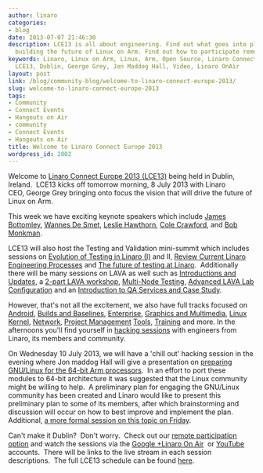 ```yaml
---
author: linaro
categories:
- blog
date: 2013-07-07 21:46:30
description: LCE13 is all about engineering. Find out what goes into planning and
  building the future of Linux on Arm. Find out how to participate remotely.
keywords: Linaro, Linux on Arm, Linux, Arm, Open Source, Linaro Connect Europe 2013,
  LCE13, Dublin, George Grey, Jon Maddog Hall, Video, Linaro OnAir
layout: post
link: /blog/community-blog/welcome-to-linaro-connect-europe-2013/
slug: welcome-to-linaro-connect-europe-2013
tags:
- Community
- Connect Events
- Hangouts on Air
- community
- Connect Events
- Hangouts on Air
title: Welcome to Linaro Connect Europe 2013
wordpress_id: 2802
---
```


Welcome to [Linaro Connect Europe 2013 (LCE13)](http://connect.linaro.org) being held in Dublin, Ireland.  LCE13 kicks off tomorrow morning, 8 July 2013 with Linaro CEO, George Grey bringing onto focus the vision that will drive the future of Linux on Arm.

This week we have exciting keynote speakers which include [James Bottomley](/blog/lce-13-keynote-speaker-announced-james-bottomley-from-the-consumer-device-to-the-server-a-well-trodden-path/), [Wannes De Smet](/blog/lce-13-keynote-speaker-announced-wannes-de-smet-reviewing-the-first-enterprise-class-arm-server/), [Leslie Hawthorn](/blog/lce-13-keynote-speaker-announced-leslie-hawthorn-cultivating-community-best-practices-for-overcoming-challenges-to-collaboration/), [Cole Crawford](https://lce-13.zerista.com/event/member/81944), and [Bob Monkman](/blog/lce-13-keynote-speaker-announced-bob-monkman-software-defined-networking/).

LCE13 will also host the Testing and Validation mini-summit which includes sessions on [Evolution of Testing in Linaro (I)](https://lce-13.zerista.com/event/member/79630) and II, [Review Current Linaro Engineering Processes](https://lce-13.zerista.com/event/member/79636) and [The future of testing at Linaro](https://lce-13.zerista.com/event/member/79639).  Additionally there will be many sessions on LAVA as well such as [Introductions and Updates](https://lce-13.zerista.com/event/member/79595), a [2-part LAVA workshop](https://lce-13.zerista.com/event?owner=other&owner_id=453800&terms=LAVA+Workshop&event_page=1&tag_ids=76135&start=&event_order=start), [Multi-Node Testing](https://lce-13.zerista.com/event/member/79669), [Advanced LAVA Lab Configuration](https://lce-13.zerista.com/event/member/79655) and an [Introduction to QA Services and Case Study](https://lce-13.zerista.com/event/member/81054).

However, that's not all the excitement, we also have full tracks focused on [Android](https://lce-13.zerista.com/event?owner=other&owner_id=453800&terms=Android&event_page=1&start=&event_order=start), [Builds and Baselines](https://lce-13.zerista.com/event?owner=other&owner_id=453800&terms=Builds+and+Baselines&event_page=1&start=&event_order=start), [Enterprise](https://lce-13.zerista.com/event?owner=other&owner_id=453800&terms=Enterprise&event_page=1&start=&event_order=start), [Graphics and Multimedia](https://lce-13.zerista.com/event?owner=other&owner_id=453800&terms=Graphics+and+Multimedia&event_page=1&start=&event_order=start), [Linux Kernel](https://lce-13.zerista.com/event?owner=other&owner_id=453800&terms=Linux+Kernel&event_page=1&start=&event_order=start), [Network](https://lce-13.zerista.com/event?owner=other&owner_id=453800&terms=Linux+Kernel&event_page=1&start=&event_order=start), [Project Management](https://lce-13.zerista.com/event?owner=other&owner_id=453800&terms=Project+Management&event_page=1&start=&event_order=start) [Tools](https://lce-13.zerista.com/event?owner=other&owner_id=453800&terms=Tools&event_page=1&start=&event_order=start), [Training](https://lce-13.zerista.com/event?owner=other&owner_id=453800&terms=Training&event_page=1&start=&event_order=start) and more. In the afternoons you'll find yourself in [hacking sessions](https://lce-13.zerista.com/event?owner=other&owner_id=453800&terms=hacking&event_page=1&tag_ids=10017&start=&event_order=start) with engineers from Linaro, its members and community.

On Wednesday 10 July 2013, we will have a 'chill out' hacking session in the evening where Jon maddog Hall will give a presentation on [preparing GNU/Linux for the 64-bit Arm processors](https://lce-13.zerista.com/event/member/79645).  In an effort to port these modules to 64-bit architecture it was suggested that the Linux community might be willing to help.  A preliminary plan for engaging the GNU/Linux community has been created and Linaro would like to present this preliminary plan to some of its members, after which brainstorming and discussion will occur on how to best improve and implement the plan. Additional, [a more formal session on this topic on Friday](http://lce-13.zerista.com/event/member/79673).

Can't make it Dublin?  Don't worry.  Check out our [remote participation option](http://connect.linaro.org/lcu13/) and watch the sessions via the [Google +Linaro On Air](https://plus.google.com/u/0/116754366033915823792/posts)  or [YouTube](http://www.youtube.com/user/LinaroOnAir) accounts.  There will be links to the live stream in each session descriptions.  The full LCE13 schedule can be found [here](https://lce-13.zerista.com/event/summary?event_page=1&group=location&owner=other&owner_id=453800&start=2013-07-08).
